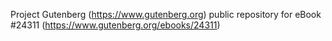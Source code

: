 Project Gutenberg (https://www.gutenberg.org) public repository for eBook #24311 (https://www.gutenberg.org/ebooks/24311)
